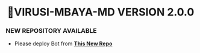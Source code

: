 <h1 align="center"> 🦠VIRUSI-MBAYA-MD VERSION 2.0.0  </h1>
<p align="center">  

### NEW REPOSITORY AVAILABLE ###
- Please deploy Bot from **[This New Repo](https://github.com/Vurusian/Virusi-Md)**
